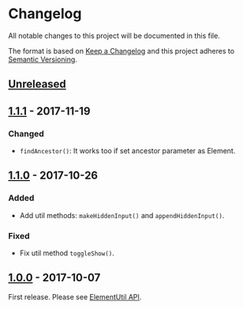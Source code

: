# Changelog
All notable changes to this project will be documented in this file.

The format is based on [Keep a Changelog](http://keepachangelog.com/en/1.0.0/)
and this project adheres to [Semantic Versioning](http://semver.org/spec/v2.0.0.html).

## [Unreleased]

## [1.1.1] - 2017-11-19
### Changed
- `findAncestor()`: It works too if set ancestor parameter as Element.

## [1.1.0] - 2017-10-26
### Added
- Add util methods: `makeHiddenInput()` and `appendHiddenInput()`.

### Fixed
- Fix util method `toggleShow()`.

## [1.0.0] - 2017-10-07
First release. Please see [ElementUtil API](https://github.com/archco/element-util/tree/master/docs).

[Unreleased]: https://github.com/archco/element-util/compare/v1.1.1...HEAD
[1.1.1]: https://github.com/archco/element-util/compare/v1.1.0...v1.1.1
[1.1.0]: https://github.com/archco/element-util/compare/v1.0.0...v1.1.0
[1.0.0]: https://github.com/archco/element-util/compare/e13504e...v1.0.0
